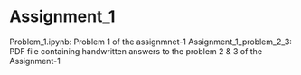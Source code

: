 # Assignment_1
Problem_1.ipynb: Problem 1 of the assignmnet-1
Assignment_1_problem_2_3: PDF file containing handwritten answers to the problem 2 & 3 of the Assignment-1
